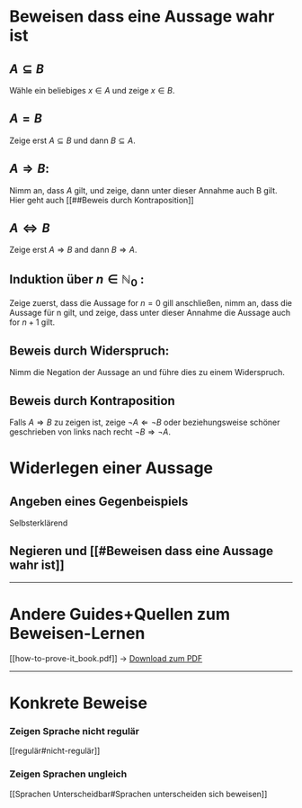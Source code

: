 
# Beweisen dass eine Aussage wahr ist
## $A \subseteq B$
Wähle ein beliebiges $x \in A$ und zeige $x \in B$.

## $A=B$
Zeige erst $A \subseteq B$ und dann $B \subseteq A$.


## $A \Rightarrow B:$
Nimm an, dass $A$ gilt, und zeige, dann unter dieser Annahme auch B gilt.
Hier geht auch [[##Beweis durch Kontraposition]]

## $A \Leftrightarrow B$
Zeige erst $A \Rightarrow B$ and dann $B \Rightarrow A$.



## Induktion über $n \in \mathbb{N}_0$ :
Zeige zuerst, dass die Aussage for $n=0$ gill anschließen, nimm an, dass die Aussage für n gilt, und zeige, dass unter dieser Annahme die Aussage auch for $n+1$ gilt.



## Beweis durch Widerspruch:
Nimm die Negation der Aussage an und führe dies zu einem Widerspruch.


## Beweis durch Kontraposition
Falls $A \Rightarrow B$ zu zeigen ist, zeige $\neg A \Leftarrow \neg B$ oder beziehungsweise schöner geschrieben von links nach recht $\neg B \Rightarrow \neg A$.


# Widerlegen einer Aussage
## Angeben eines Gegenbeispiels
Selbsterklärend

## Negieren und [[#Beweisen dass eine Aussage wahr ist]]



______
# Andere Guides+Quellen zum Beweisen-Lernen
[[how-to-prove-it_book.pdf]] -> [Download zum PDF](https://users.metu.edu.tr/serge/courses/111-2011/textbook-math111.pdf)


____

# Konkrete Beweise
### Zeigen Sprache nicht regulär
[[regulär#nicht-regulär]]

### Zeigen Sprachen ungleich
[[Sprachen Unterscheidbar#Sprachen unterscheiden sich beweisen]]
